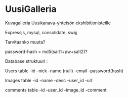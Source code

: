 UusiGalleria
============

Kuvagalleria Uusikanava-yhteisön ekshibitionisteille


Expressjs, mysql, consolidate, swig

Tarvitaanko muuta?

password-hash = md5(salt1+pw+salt2)?

Database struktuuri :

Users table
-id
-nick
-name (null)
-email
-password(hash)

Images table
-id
-name
-desc
-user_id
-url

comments table
-id
-user_id
-image_id
-comment
